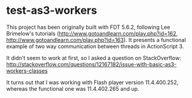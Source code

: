 test-as3-workers
================

This project has been originally built with FDT 5.6.2, following Lee Brimelow's tutorials (http://www.gotoandlearn.com/play.php?id=162, http://www.gotoandlearn.com/play.php?id=163). It presents a functional example of two way communication between threads in ActionScript 3.

It didn't seem to work at first, so I asked a question on StackOverflow: http://stackoverflow.com/questions/12167182/issue-with-basic-as3-workers-classes

It turns out that I was working with Flash player version 11.4.400.252, whereas the functional one was 11.4.402.265 and up.
